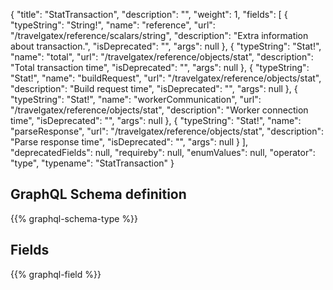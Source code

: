 {
  "title": "StatTransaction",
  "description": "",
  "weight": 1,
  "fields": [
    {
      "typeString": "String!",
      "name": "reference",
      "url": "/travelgatex/reference/scalars/string",
      "description": "Extra information about transaction.",
      "isDeprecated": "",
      "args": null
    },
    {
      "typeString": "Stat!",
      "name": "total",
      "url": "/travelgatex/reference/objects/stat",
      "description": "Total transaction time",
      "isDeprecated": "",
      "args": null
    },
    {
      "typeString": "Stat!",
      "name": "buildRequest",
      "url": "/travelgatex/reference/objects/stat",
      "description": "Build request time",
      "isDeprecated": "",
      "args": null
    },
    {
      "typeString": "Stat!",
      "name": "workerCommunication",
      "url": "/travelgatex/reference/objects/stat",
      "description": "Worker connection time",
      "isDeprecated": "",
      "args": null
    },
    {
      "typeString": "Stat!",
      "name": "parseResponse",
      "url": "/travelgatex/reference/objects/stat",
      "description": "Parse response time",
      "isDeprecated": "",
      "args": null
    }
  ],
  "deprecatedFields": null,
  "requireby": null,
  "enumValues": null,
  "operator": "type",
  "typename": "StatTransaction"
}
## GraphQL Schema definition

{{% graphql-schema-type %}}

## Fields

{{% graphql-field %}}
